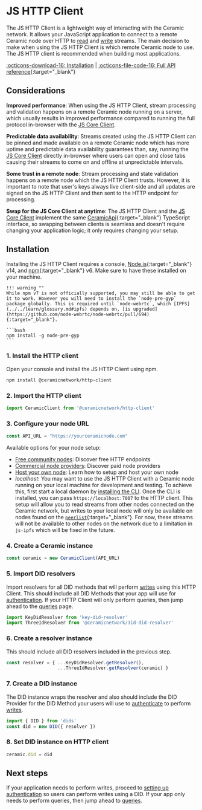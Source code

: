 # JS HTTP Client
The JS HTTP Client is a lightweight way of interacting with the Ceramic network. It allows your JavaScript application to connect to a remote Ceramic node over HTTP to [read](../../build/queries.md) and [write](../../build/writes.md) streams. The main decision to make when using the JS HTTP Client is which remote Ceramic node to use. The JS HTTP client is recommended when building most applications.

[:octicons-download-16: Installation](#installation) | [:octicons-file-code-16: Full API reference](https://developers.ceramic.network/reference/typescript/classes/_ceramicnetwork_http_client.ceramicclient.html){:target="_blank"}

## **Considerations**

**Improved performance**: When using the JS HTTP Client, stream processing and validation happens on a remote Ceramic node running on a server, which usually results in improved performance compared to running the full protocol in-browser with the [JS Core Client](./core.md).

**Predictable data availability**: Streams created using the JS HTTP Client can be pinned and made available on a remote Ceramic node which has more uptime and predictable data availability guarantees than, say, running the [JS Core Client](./core.md) directly in-browser where users can open and close tabs causing their streams to come on and offline at unpredictable intervals.

**Some trust in a remote node**: Stream processing and state validation happens on a remote node which the JS HTTP Client trusts. However, it is important to note that user's keys always live client-side and all updates are signed on the JS HTTP Client and then sent to the HTTP endpoint for processing.

**Swap for the JS Core Client at anytime**: The JS HTTP Client and the [JS Core Client](./core.md) implement the same [CeramicApi](https://developers.ceramic.network/reference/typescript/interfaces/_ceramicnetwork_common.ceramicapi-1.html){:target="_blank"} TypeScript interface, so swapping between clients is seamless and doesn't require changing your application logic; it only requires changing your setup.

## **Installation**

Installing the JS HTTP Client requires a console, [Node.js](https://nodejs.org/en/){:target="_blank"} v14, and [npm](https://www.npmjs.com/get-npm){:target="_blank"} v6. Make sure to have these installed on your machine.

    !!! warning ""
    While npm v7 is not officially supported, you may still be able to get it to work. However you will need to install the `node-pre-gyp` package globally. This is required until `node-webrtc`, which [IPFS](../../learn/glossary.md#ipfs) depends on, [is upgraded](https://github.com/node-webrtc/node-webrtc/pull/694){:target="_blank"}.
    
    ```bash
    npm install -g node-pre-gyp
    ```

### 1. Install the HTTP client
Open your console and install the JS HTTP Client using npm.

``` bash
npm install @ceramicnetwork/http-client
```

### 2. Import the HTTP client

``` javascript
import CeramicClient from '@ceramicnetwork/http-client'
```

### 3. Configure your node URL

``` javascript
const API_URL = "https://yourceramicnode.com"
```

Available options for your node setup:

- [Free community nodes](../../tools/hosted-nodes/community-nodes.md): Discover free HTTP endpoints
- [Commercial node providers](../../tools/hosted-nodes/node-providers.md): Discover paid node providers
- [Host your own node](../../run/nodes.md): Learn how to setup and host your own node
- *localhost*: You may want to use the JS HTTP Client with a Ceramic node running on your local machine for development and testing. To achieve this, first start a local daemon by [installing the CLI](./cli.md). Once the CLI is installed, you can pass `https://localhost:7007` to the HTTP client. This setup will allow you to read streams from other nodes connected on the Ceramic network, but writes to your local node will only be available on nodes found on the [`peerlist`](https://github.com/ceramicnetwork/peerlist/blob/main/testnet-clay.json){:target="_blank"}. For now, these streams will not be available to other nodes on the network due to a limitation in `js-ipfs` which will be fixed in the future.

### 4. Create a Ceramic instance

``` javascript
const ceramic = new CeramicClient(API_URL)
```

### 5. Import DID resolvers
Import resolvers for all DID methods that will perform [writes](../../build/writes.md) using this HTTP Client. This should include all DID Methods that your app will use for [authentication](../../build/authentication.md). If your HTTP Client will only perform queries, then jump ahead to the [queries](../../build/queries.md) page.

``` javascript
import KeyDidResolver from 'key-did-resolver'
import ThreeIdResolver from '@ceramicnetwork/3id-did-resolver'
```

### 6. Create a resolver instance
This should include all DID resolvers included in the previous step.

``` javascript
const resolver = { ...KeyDidResolver.getResolver(),
                   ...ThreeIdResolver.getResolver(ceramic) }
```

### 7. Create a DID instance
The DID instance wraps the resolver and also should include the DID Provider for the DID Method your users will use to [authenticate](../../build/authentication.md) to perform [writes](../../build/writes.md).

``` javascript
import { DID } from 'dids'
const did = new DID({ resolver })
```

### 8. Set DID instance on HTTP client

``` javascript
ceramic.did = did
```

## **Next steps**
If your application needs to perform writes, proceed to [setting up authentication](../../build/authentication.md) so users can perform writes using a DID. If your app only needs to perform queries, then jump ahead to [queries](../../build/queries.md).


</br>
</br>
</br>
